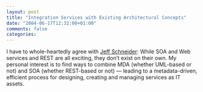 ```yaml
---
layout: post
title: "Integration Services with Existing Architectural Concepts"
date: "2004-06-17T12:32:00+01:00"
comments: false
categories: 
---
```


<p>I have to whole-heartedly agree with <a href="http://schneider.blogspot.com/archives/2004_06_13_schneider_archive.html#108746746780394289">Jeff Schneider</a>: While SOA and Web services and REST are all exciting, they don&#8217;t exist on their own. My personal interest is to find ways to combine MDA (whether UML-based or not) and SOA (whether REST-based or not) &#8212; leading to a metadata-driven, efficient process for designing, creating and managing services as IT assets.</p>



